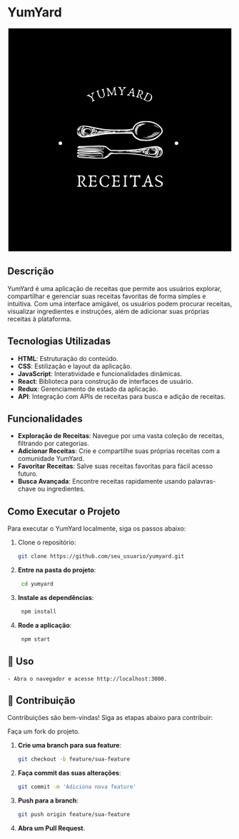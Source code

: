 # YumYard

<div align='center'>
<img src="./src/images/yumYard.png" alt="YumYard Logo" />
</div>

## Descrição

YumYard é uma aplicação de receitas que permite aos usuários explorar, compartilhar e gerenciar suas receitas favoritas de forma simples e intuitiva. Com uma interface amigável, os usuários podem procurar receitas, visualizar ingredientes e instruções, além de adicionar suas próprias receitas à plataforma.

## Tecnologias Utilizadas

- **HTML**: Estruturação do conteúdo.
- **CSS**: Estilização e layout da aplicação.
- **JavaScript**: Interatividade e funcionalidades dinâmicas.
- **React**: Biblioteca para construção de interfaces de usuário.
- **Redux**: Gerenciamento de estado da aplicação.
- **API**: Integração com APIs de receitas para busca e adição de receitas.

## Funcionalidades

- **Exploração de Receitas**: Navegue por uma vasta coleção de receitas, filtrando por categorias.
- **Adicionar Receitas**: Crie e compartilhe suas próprias receitas com a comunidade YumYard.
- **Favoritar Receitas**: Salve suas receitas favoritas para fácil acesso futuro.
- **Busca Avançada**: Encontre receitas rapidamente usando palavras-chave ou ingredientes.

## Como Executar o Projeto

Para executar o YumYard localmente, siga os passos abaixo:

1. Clone o repositório:
   ```bash
   git clone https://github.com/seu_usuario/yumyard.git

2. **Entre na pasta do projeto**:
   ```sh
    cd yumyard

3. **Instale as dependências**:
   ```sh
    npm install

4. **Rode a aplicação**:
   ```sh
    npm start

## 📌 Uso

    - Abra o navegador e acesse http://localhost:3000.

## 🤝 Contribuição
Contribuições são bem-vindas! Siga as etapas abaixo para contribuir:

Faça um fork do projeto.

1. **Crie uma branch para sua feature**:
    ```sh
    git checkout -b feature/sua-feature

2. **Faça commit das suas alterações**:
    ```sh
    git commit -m 'Adiciona nova feature'

3. **Push para a branch**:
    ```sh
    git push origin feature/sua-feature

4.  **Abra um Pull Request**.

